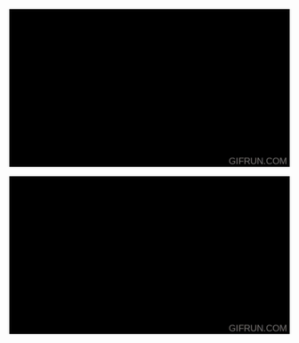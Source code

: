<img src="https://raw.githubusercontent.com/miscmatched/miscmatched/main/power.gif" />

![screenshot](https://raw.githubusercontent.com/miscmatched/miscmatched/main/power.gif)

<!--
**miscmatched/miscmatched** is a ✨ _special_ ✨ repository because its `README.md` (this file) appears on your GitHub profile.

Here are some ideas to get you started:

- 🔭 I’m currently working on ...
- 🌱 I’m currently learning ...
- 👯 I’m looking to collaborate on ...
- 🤔 I’m looking for help with ...
- 💬 Ask me about ...
- 📫 How to reach me: ...
- 😄 Pronouns: ...
- ⚡ Fun fact: ...
-->
